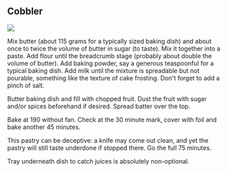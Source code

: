 ## Cobbler

![](upload.wikimedia.org/wikipedia/commons/thumb/4/4d/Cat_November_2010-1a.jpg/1200px-Cat_November_2010-1a.jpg)

Mix butter (about 115 grams for a typically sized baking dish) and about once to twice the volume of butter in sugar (to taste). Mix it together into a paste. Add flour until the breadcrumb stage (probably about double the volume of butter). Add baking powder, say a generous teaspoonful for a typical baking dish. Add milk until the mixture is spreadable but not pourable, something like the texture of cake frosting. Don't forget to add a pinch of salt.

Butter baking dish and fill with chopped fruit. Dust the fruit with sugar and/or spices beforehand if desired. Spread batter over the top.

Bake at 190 without fan. Check at the 30 minute mark, cover with foil and bake another 45 minutes.

This pastry can be deceptive: a knife may come out clean, and yet the pastry will still taste underdone if stopped there. Go the full 75 minutes.

Tray underneath dish to catch juices is absolutely non-optional.